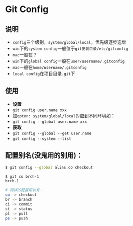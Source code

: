# Git Config

## 说明

* `config`三个级别，`system/global/local`，优先级逐步迭增
* `win`下的`system config`一般位于`git安装目录/etc/gifconfig`
* `mac`一般在？
* `win`下的`global config`一般在`user/username/.gitconfig`
* `mac`一般在`home/username/.gitconfig`
* `local config`在项目目录`.git`下

## 使用

* **设置**
* `git config user.name xxx`
* 加`opton: system/global/local`对应到不同环境如：
* `git config --global user.name xxx`
* **获取**
* `git config --global --get user.name`
* `git config --system --list`


## 配置别名(没鬼用的别用)：

```bash
$ git config --global alias.co checkout

$ git co brch-1
brch-1

# 同样的配置可以有：
co -> checkout
br -> branch
ci -> commit
st -> status
pl -> pull
ps -> push
```

